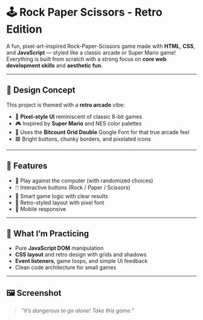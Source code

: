 # 🕹️ Rock Paper Scissors - Retro Edition

A fun, pixel-art-inspired Rock-Paper-Scissors game made with **HTML**, **CSS**, and **JavaScript** — styled like a classic arcade or Super Mario game! Everything is built from scratch with a strong focus on **core web development skills** and **aesthetic fun**.

---

## 🎨 Design Concept

This project is themed with a **retro arcade** vibe:
- 🧱 **Pixel-style UI** reminiscent of classic 8-bit games
- 🎮 Inspired by **Super Mario** and NES color palettes
- 🎵 Uses the **Bitcount Grid Double** Google Font for that true arcade feel
- 🟩 Bright buttons, chunky borders, and pixelated icons

---

## 🚀 Features

- 👾 Play against the computer (with randomized choices)
- 🖱️ Interactive buttons (Rock / Paper / Scissors)
- 🧠 Smart game logic with clear results
- 🎲 Retro-styled layout with pixel font
- 📱 Mobile responsive

---

## 🧠 What I’m Practicing

- Pure **JavaScript DOM** manipulation
- **CSS layout** and retro design with grids and shadows
- **Event listeners**, game loops, and simple UI feedback
- Clean code architecture for small games

---

## 🖼️ Screenshot

> _“It’s dangerous to go alone! Take this game.”_


